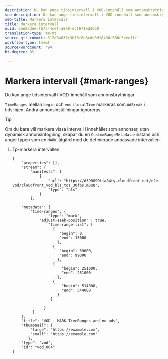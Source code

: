 ```yaml
---
description: Du kan ange tidsintervall i VOD-innehåll som annonsbrytningar.
seo-description: Du kan ange tidsintervall i VOD-innehåll som annonsbrytningar.
seo-title: Markera intervall
title: Markera intervall
uuid: 6ae2adee-fb7a-4cef-a8e8-ecf671ed3660
translation-type: tm+mt
source-git-commit: 812d04037c3b18f8d8cdd0d18430c686c3eee1ff
workflow-type: tm+mt
source-wordcount: '94'
ht-degree: 0%

---
```



# Markera intervall {#mark-ranges}

Du kan ange tidsintervall i VOD-innehåll som annonsbrytningar.

`TimeRanges` mellan `begin` och `end` i `localTime` markeras som `AdBreak` i tidslinjen. Andra annonsinställningar ignoreras.

>[!TIP]
>
>Om du bara vill markera vissa intervall i innehållet som annonser, utan dynamisk annonsinfogning, skapar du en `CustomRangeMetadata`-instans och anger typen som en `MARK`-åtgärd med de definierade anpassade intervallen.

1. Tp-markera intervallen:

   ```
   {   
       "properties": [],
       "stream": {
           "manifests": [
               {
                   "url": "https://d398890tia84ty.cloudfront.net/e2e-vod/cloudfront_vod_hls_tos_30fps.m3u8",
                   "type": "hls"
               }
           ],
   
       "metadata": {
           "time-ranges": {
                   "type": "mark",
               "adjust-seek-position" : true,   
                   "time-range-list": [
                     {
                        "begin": 0,
                        "end": 15000
                       },
                     {
                        "begin": 69000,
                        "end": 99000
                       },
                     {
                         "begin": 251000,
                         "end": 281000
                       },
                     {
                         "begin": 514000,
                         "end": 544000
                       }
                    ]
   
                 }
            }           
       },   
       "title": "VOD - MARK TimeRanges and no ads",
       "thumbnail": {
           "large": "https://example.com",
           "small": "https://example.com"
          },
       "type": "vod",
       "id": "vod_004"
   }
   ```


